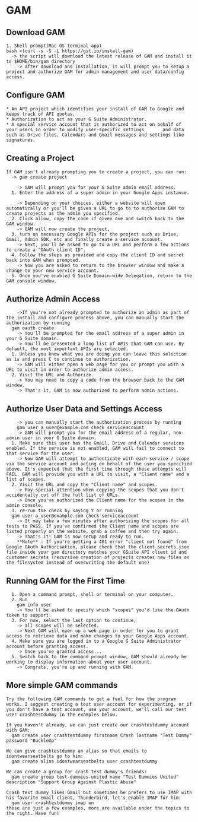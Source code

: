 # GAM 

  ## Download GAM
    1. Shell prompt(Mac OS terminal app)
    bash <(curl -s -S -L https://git.io/install-gam)
      -> the script will download the latest release of GAM and install it to $HOME/bin/gam directory
        -> after download and installation, it will prompt you to setup a project and authorize GAM for admin management and user data/config access.

  ## Configure GAM
    * An API project which identifies your install of GAM to Google and keeps track of API quotas.
    * Authorization to act as your G Suite Administrator.
    * A special service account that is authorized to act on behalf of your users in order to modify user-specific settings       and data such as Drive files, Calendars and Gmail messages and settings like signatures.
  
  ## Creating a Project
    If GAM isn't already prompting you to create a project, you can run:
      -> gam create project
      
        -> GAM will prompt you for your G Suite admin email address. 
      1. Enter the address of a super admin in your Google Apps instance.
      
        -> Depending on your choices, either a website will open automatically or you'll be given a URL to go to to authorize GAM to create projects as the admin you specified. 
      2. Click allow, copy the code if given one and switch back to the GAM window.
        -> GAM will now create the project, 
      3. turn on necessary Google APIs for the project such as Drive, Gmail, Admin SDK, etc and finally create a service account.
        -> Next, you'll be asked to go to a URL and perform a few actions to create a "OAuth client ID". 
      4. Follow the steps as provided and copy the client ID and secret back into GAM when prompted.
        -> Now you are asked to return to the browser window and make a change to your new service account. 
      5. Once you've enabled G Suite Domain-wide Delegation, return to the GAM console window.

  ## Authorize Admin Access
        ->If you're not already prompted to authorize an admin as part of the install and configure process above, you can manually start the authorization by running 
      gam oauth create 
        -> You'll be prompted for the email address of a super admin in your G Suite domain.
        -> You'll be presented a long list of APIs that GAM can use. By default, the most important APIs are selected. 
      1. Unless you know what you are doing you can leave this selection as is and press C to continue to authorization.
        -> GAM will either open a web page for you or prompt you with a URL to visit in order to authorize admin access. 
      2. Visit the URL and Authorize. 
        -> You may need to copy a code from the browser back to the GAM window.
        -> That's it, GAM is now authorized to perform admin actions.
  ## Authorize User Data and Settings Access
        -> you can manually start the authorization process by running 
        gam user a_user@example.com check serviceaccount
        -> GAM will prompt you for the email address of a regular, non-admin user in your G Suite domain. 
      1. Make sure this user has the Gmail, Drive and Calendar services enabled. If the service is not enabled, GAM will fail to connect to that service for the user.
        -> Now GAM will attempt to authenticate with each service / scope via the service account and acting on behalf of the user you specified above. It's expected that the first time through these attempts will FAIL. GAM will provide you with a URL to visit, a "Client name" and a list of scopes. 
      2. Visit the URL and copy the "Client name" and scopes. 
        -> Pay special attention when copying the scopes that you don't accidentally cut off the full list of URLs.
        -> Once you've authorized the Client name for the scopes in the admin console, 
      3. re-run the check by saying Y or running 
      gam user a_user@example.com check serviceaccount  
        -> It may take a few minutes after authorizing the scopes for all tests to PASS. If you've confirmed the Client name and scopes are listed properly on the website, grab a coffee and then try again.
        -> That's it! GAM is now setup and ready to run.
        **Note** : If you're getting a 401 error "client not found" from Google OAuth Authorisation, please check that the client_secrets.json file inside your gam directory matches your GSuite API client id and customer secrets (recursive creation of projects creates new files on the filesystem instead of overwriting the default one)

  ## Running GAM for the First Time

      1. Open a command prompt, shell or terminal on your computer. 
      2. Run 
        gam info user
        -> You'll be asked to specify which "scopes" you'd like the OAuth token to support. 
      3. For now, select the last option to continue, 
        -> all scopes will be selected. 
        -> Next GAM will open up a web page in order for you to grant access to retrieve data and make changes to your Google Apps account. 
      4. Make sure you are logged in to a Google G Suite Administrator account before granting access. 
        -> Once you've granted access...
      5. Switch back to the command prompt window, GAM should already be working to display information about your user account.
        -> Congrats, you're up and running with GAM.

## More simple GAM commands
    Try the following GAM commands to get a feel for how the program works. I suggest creating a test user account for experimenting, or if you don't have a test account, use your account, we'll call our test user crashtestdummy in the examples below.

    If you haven't already, we can just create our crashtestdummy account with GAM:
      gam create user crashtestdummy firstname Crash lastname "Test Dummy" password "BuckleUp"
   
    We can give crashtestdummy an alias so that emails to idontwearseatbelts go to him:
      gam create alias idontwearseatbelts user crashtestdummy

    We can create a group for crash test dummy's friends:
      gam create group test-dummies-united name "Test Dummies United" description "Support Group Against Plastic Abuse"

    Crash test dummy likes Gmail but sometimes he prefers to use IMAP with his favorite email client, Thunderbird, let's enable IMAP for him:
      gam user crashtestdummy imap on
    these are just a few examples, more are available under the topics to the right. Have fun!


